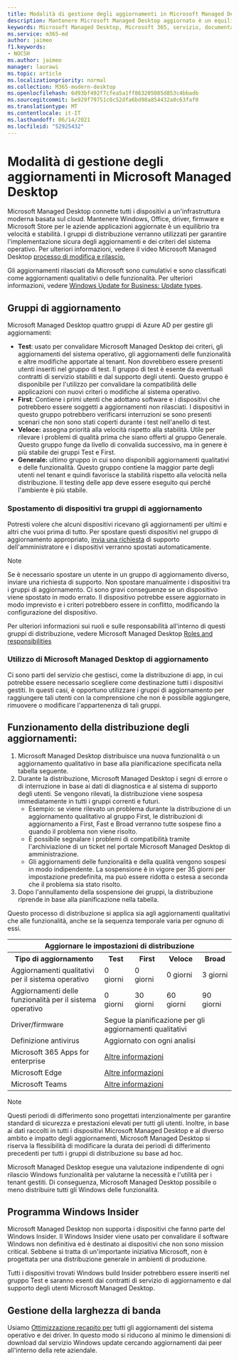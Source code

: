 ```yaml
---
title: Modalità di gestione degli aggiornamenti in Microsoft Managed Desktop
description: Mantenere Microsoft Managed Desktop aggiornato è un equilibrio tra velocità e stabilità.
keywords: Microsoft Managed Desktop, Microsoft 365, servizio, documentazione
ms.service: m365-md
author: jaimeo
f1.keywords:
- NOCSH
ms.author: jaimeo
manager: laurawi
ms.topic: article
ms.localizationpriority: normal
ms.collection: M365-modern-desktop
ms.openlocfilehash: 6d93bf492f7cfea5a1ff863205085d853c4bbadb
ms.sourcegitcommit: be929f79751c0c52dfa6bd98a854432a0c63faf0
ms.translationtype: MT
ms.contentlocale: it-IT
ms.lasthandoff: 06/14/2021
ms.locfileid: "52925432"
---
```

# <a name="how-updates-are-handled-in-microsoft-managed-desktop"></a>Modalità di gestione degli aggiornamenti in Microsoft Managed Desktop


<!--This topic is the target for a "Learn more" link in the Admin Portal (aka.ms/update-rings); do not delete.-->

<!--Update management -->

Microsoft Managed Desktop connette tutti i dispositivi a un'infrastruttura moderna basata sul cloud. Mantenere Windows, Office, driver, firmware e Microsoft Store per le aziende applicazioni aggiornate è un equilibrio tra velocità e stabilità. I gruppi di distribuzione verranno utilizzati per garantire l'implementazione sicura degli aggiornamenti e dei criteri del sistema operativo. Per ulteriori informazioni, vedere il video Microsoft Managed Desktop [processo di modifica e rilascio.](https://www.microsoft.com/videoplayer/embed/RE4mWqP)

Gli aggiornamenti rilasciati da Microsoft sono cumulativi e sono classificati come aggiornamenti qualitativi o delle funzionalità.
Per ulteriori informazioni, vedere [Windows Update for Business: Update types](/windows/deployment/update/waas-manage-updates-wufb#update-types). 

## <a name="update-groups"></a>Gruppi di aggiornamento

Microsoft Managed Desktop quattro gruppi di Azure AD per gestire gli aggiornamenti:

- **Test**: usato per convalidare Microsoft Managed Desktop dei criteri, gli aggiornamenti del sistema operativo, gli aggiornamenti delle funzionalità e altre modifiche apportate al tenant. Non dovrebbero essere presenti utenti inseriti nel gruppo di test. Il gruppo di test è esente da eventuali contratti di servizio stabiliti e dal supporto degli utenti. Questo gruppo è disponibile per l'utilizzo per convalidare la compatibilità delle applicazioni con nuovi criteri o modifiche al sistema operativo.  
- **First**: Contiene i primi utenti che adottano software e i dispositivi che potrebbero essere soggetti a aggiornamenti non rilasciati. I dispositivi in questo gruppo potrebbero verificarsi interruzioni se sono presenti scenari che non sono stati coperti durante i test nell'anello di test.
- **Veloce:** assegna priorità alla velocità rispetto alla stabilità. Utile per rilevare i problemi di qualità prima che siano offerti al gruppo Generale. Questo gruppo funge da livello di convalida successivo, ma in genere è più stabile dei gruppi Test e First. 
- **Generale:** ultimo gruppo in cui sono disponibili aggiornamenti qualitativi e delle funzionalità. Questo gruppo contiene la maggior parte degli utenti nel tenant e quindi favorisce la stabilità rispetto alla velocità nella distribuzione. Il testing delle app deve essere eseguito qui perché l'ambiente è più stabile. 

### <a name="moving-devices-between-update-groups"></a>Spostamento di dispositivi tra gruppi di aggiornamento
Potresti volere che alcuni dispositivi ricevano gli aggiornamenti per ultimi e altri che vuoi prima di tutto. Per spostare questi dispositivi nel gruppo di aggiornamento appropriato, [invia una richiesta](../working-with-managed-desktop/admin-support.md) di supporto dell'amministratore e i dispositivi verranno spostati automaticamente. 

> [!NOTE]
> Se è necessario spostare un utente in un gruppo di aggiornamento diverso, inviare una richiesta di supporto. Non spostare manualmente i dispositivi tra i gruppi di aggiornamento. Ci sono gravi conseguenze se un dispositivo viene spostato in modo errato. Il dispositivo potrebbe essere aggiornato in modo imprevisto e i criteri potrebbero essere in conflitto, modificando la configurazione del dispositivo.

Per ulteriori informazioni sui ruoli e sulle responsabilità all'interno di questi gruppi di distribuzione, vedere Microsoft Managed Desktop [Roles and responsibilities](../intro/roles-and-responsibilities.md)

### <a name="using-microsoft-managed-desktop-update-groups"></a>Utilizzo di Microsoft Managed Desktop di aggiornamento 
Ci sono parti del servizio che gestisci, come la distribuzione di app, in cui potrebbe essere necessario scegliere come destinazione tutti i dispositivi gestiti. In questi casi, è opportuno utilizzare i gruppi di aggiornamento per raggiungere tali utenti con la comprensione che non è possibile aggiungere, rimuovere o modificare l'appartenenza di tali gruppi. 

## <a name="how-update-deployment-works"></a>Funzionamento della distribuzione degli aggiornamenti:
1. Microsoft Managed Desktop distribuisce una nuova funzionalità o un aggiornamento qualitativo in base alla pianificazione specificata nella tabella seguente.
2. Durante la distribuzione, Microsoft Managed Desktop i segni di errore o di interruzione in base ai dati di diagnostica e al sistema di supporto degli utenti. Se vengono rilevati, la distribuzione viene sospesa immediatamente in tutti i gruppi correnti e futuri.
    - Esempio: se viene rilevato un problema durante la distribuzione di un aggiornamento qualitativo al gruppo First, le distribuzioni di aggiornamento a First, Fast e Broad verranno tutte sospese fino a quando il problema non viene risolto.
    - È possibile segnalare i problemi di compatibilità tramite l'archiviazione di un ticket nel portale Microsoft Managed Desktop di amministrazione.
    - Gli aggiornamenti delle funzionalità e della qualità vengono sospesi in modo indipendente. La sospensione è in vigore per 35 giorni per impostazione predefinita, ma può essere ridotta o estesa a seconda che il problema sia stato risolto.
3. Dopo l'annullamento della sospensione dei gruppi, la distribuzione riprende in base alla pianificazione nella tabella.

Questo processo di distribuzione si applica sia agli aggiornamenti qualitativi che alle funzionalità, anche se la sequenza temporale varia per ognuno di essi.




<table>
    <tr><th colspan="5">Aggiornare le impostazioni di distribuzione</th></tr>
    <tr><th>Tipo di aggiornamento</th><th>Test</th><th>First</th><th>Veloce</th><th>Broad</th></tr>
    <tr><td>Aggiornamenti qualitativi per il sistema operativo</td><td>0 giorni</td><td>0 giorni</td><td>0 giorni</td><td>3 giorni</td></tr>
    <tr><td>Aggiornamenti delle funzionalità per il sistema operativo</td><td>0 giorni</td><td>30 giorni</td><td>60 giorni</td><td>90 giorni</td></tr>
    <tr><td>Driver/firmware</td><td colspan="4">Segue la pianificazione per gli aggiornamenti qualitativi</td></tr>
    <tr><td>Definizione antivirus</td><td colspan="4">Aggiornato con ogni analisi</td></tr>
    <tr><td>Microsoft 365 Apps for enterprise</td><td colspan="4"><a href="/microsoft-365/managed-desktop/get-started/m365-apps#updates-to-microsoft-365-apps">Altre informazioni</a></td></tr>
    <tr><td>Microsoft Edge</td><td colspan="4"><a href="/microsoft-365/managed-desktop/get-started/edge-browser-app#updates-to-microsoft-edge">Altre informazioni</a></td></tr>
    <tr><td>Microsoft Teams</td><td colspan="4"><a href="/microsoft-365/managed-desktop/get-started/teams#updates">Altre informazioni</a></td></tr>
</table>

>[!NOTE]
>Questi periodi di differimento sono progettati intenzionalmente per garantire standard di sicurezza e prestazioni elevati per tutti gli utenti. Inoltre, in base ai dati raccolti in tutti i dispositivi Microsoft Managed Desktop e al diverso ambito e impatto degli aggiornamenti, Microsoft Managed Desktop si riserva la flessibilità di modificare la durata dei periodi di differimento precedenti per tutti i gruppi di distribuzione su base ad hoc.
>
>Microsoft Managed Desktop esegue una valutazione indipendente di ogni rilascio Windows funzionalità per valutarne la necessità e l'utilità per i tenant gestiti. Di conseguenza, Microsoft Managed Desktop possibile o meno distribuire tutti gli Windows delle funzionalità. 

## <a name="windows-insider-program"></a>Programma Windows Insider

Microsoft Managed Desktop non supporta i dispositivi che fanno parte del Windows Insider. Il Windows Insider viene usato per convalidare il software Windows non definitiva ed è destinato ai dispositivi che non sono mission critical. Sebbene si tratta di un'importante iniziativa Microsoft, non è progettata per una distribuzione generale in ambienti di produzione. 

Tutti i dispositivi trovati Windows build Insider potrebbero essere inseriti nel gruppo Test e saranno esenti dai contratti di servizio di aggiornamento e dal supporto degli utenti Microsoft Managed Desktop.

## <a name="bandwidth-management"></a>Gestione della larghezza di banda

Usiamo [Ottimizzazione recapito per](/windows/deployment/update/waas-delivery-optimization) tutti gli aggiornamenti del sistema operativo e dei driver. In questo modo si riducono al minimo le dimensioni di download dal servizio Windows update cercando aggiornamenti dai peer all'interno della rete aziendale.